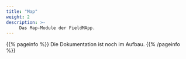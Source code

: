 ```yaml
---
title: "Map"
weight: 2
description: >-
     Das Map-Module der FieldMApp.
---
```


{{% pageinfo %}}
Die Dokumentation ist noch im Aufbau.
{{% /pageinfo %}}
